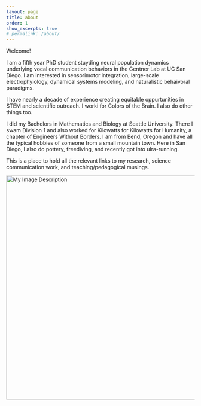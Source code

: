 ```yaml
---
layout: page
title: about
order: 1
show_excerpts: true
# permalink: /about/
---
```


Welcome! 

I am a fifth year PhD student stuyding neural population dynamics underlying vocal communication behaviors in the Gentner Lab at UC San Diego. I am interested in sensorimotor integration, large-scale electrophyiology, dynamical systems modeling, and naturalistic behaivoral paradigms. 

 I have nearly a decade of experience creating equitable oppurtunities in STEM and scientific outreach. I worki for Colors of the Brain. I also do other things too. 

I did my Bachelors in Mathematics and Biology at Seattle University. There I swam Division 1 and also worked for Kilowatts for Kilowatts for Humanity, a chapter of Engineers Without Borders. I am from Bend, Oregon and have all the typical hobbies of someone from a small mountain town. Here in San Diego, I also do pottery, freediving, and recently got into ulra-running. 

This is a place to hold all the relevant links to my research, science communication work, and teaching/pedagogical musings. 

<img src="/assets/website.jpg" alt="My Image Description" width="600">
